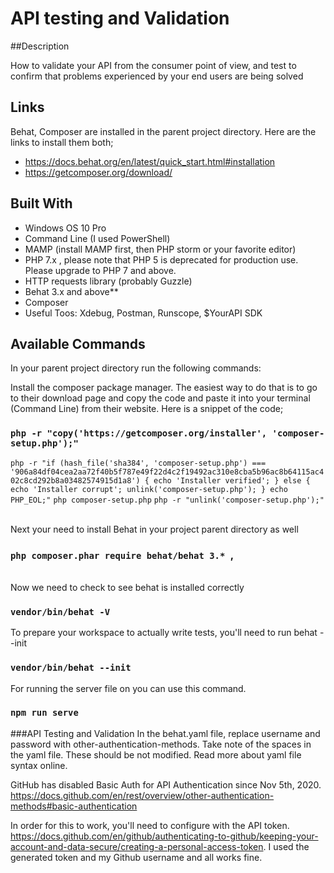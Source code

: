 <h1>API testing and Validation</h1>

##Description
<p>How to validate your API from the consumer point of view, and test 
to confirm that problems experienced by your end users are being solved</p>

## Links
Behat, Composer are installed in the parent project directory.
Here are the links to install them both;
- https://docs.behat.org/en/latest/quick_start.html#installation
- https://getcomposer.org/download/

## Built With

- Windows OS 10 Pro
- Command Line (I used PowerShell)
- MAMP (install MAMP first, then PHP storm or your favorite editor)
- PHP 7.x , please note that PHP 5 is deprecated for production use. Please upgrade to PHP 7 and above.
- HTTP requests library (probably Guzzle)
- Behat 3.x and above**
- Composer
- Useful Toos: Xdebug, Postman, Runscope, $YourAPI SDK

## Available Commands

In your parent project directory run the following commands:

Install the composer package manager. The easiest way to do that is to go to their
download page and copy the code and paste it into your terminal (Command Line) from
their website. Here is a snippet of the code;

### `php -r "copy('https://getcomposer.org/installer', 'composer-setup.php');"`
`php -r "if (hash_file('sha384', 'composer-setup.php') === '906a84df04cea2aa72f40b5f787e49f22d4c2f19492ac310e8cba5b96ac8b64115ac402c8cd292b8a03482574915d1a8') { echo 'Installer verified'; } else { echo 'Installer corrupt'; unlink('composer-setup.php'); } echo PHP_EOL;"`
`php composer-setup.php`
`php -r "unlink('composer-setup.php');"`

<br>
Next your need to install Behat in your project parent directory as well

### `php composer.phar require behat/behat 3.* `,

<br>
Now we need to check to see behat is installed correctly

### `vendor/bin/behat -V`

To prepare your workspace to actually write tests, you'll need to run behat --init

### `vendor/bin/behat --init`

For running the server file on you can use this command.

### `npm run serve`



###API Testing and Validation
In the behat.yaml file, replace username and password with other-authentication-methods.
Take note of the spaces in the yaml file. These should be not modified.
Read more about yaml file syntax online.

GitHub has disabled Basic Auth for API Authentication since Nov 5th, 2020.
https://docs.github.com/en/rest/overview/other-authentication-methods#basic-authentication

In order for this to work, you'll need to configure with the API token.
https://docs.github.com/en/github/authenticating-to-github/keeping-your-account-and-data-secure/creating-a-personal-access-token.
I used the generated token and my Github username and all works fine.

